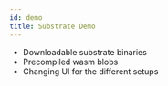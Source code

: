 ```yaml
---
id: demo
title: Substrate Demo
---
```


* Downloadable substrate binaries
* Precompiled wasm blobs
* Changing UI for the different setups
